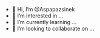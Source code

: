 - 👋 Hi, I’m @Aspapazsinek
- 👀 I’m interested in ...
- 🌱 I’m currently learning ...
- 💞️ I’m looking to collaborate on ...
  

<!---
Aspapazsinek/Aspapazsinek is a ✨ special ✨ repository because its `README.md` (this file) appears on your GitHub profile.
You can click the Preview link to take a look at your changes.
--->
